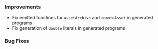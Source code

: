 ### Improvements

 - Fix emitted functions for `assetArchive` and `remoteAsset` in generated programs
 - Fix generation of `double` literals in generated programs

### Bug Fixes